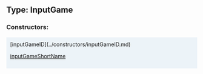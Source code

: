 ## Type: InputGame  

### Constructors:

<style>
.container {
    width: auto;
    overflow-x: auto;
    white-space: nowrap;
    background: #ecf3f8;
    padding: 10px;
}
</style>
<div class="container">
[inputGameID](../constructors/inputGameID.md)  

[inputGameShortName](../constructors/inputGameShortName.md)  

</div>